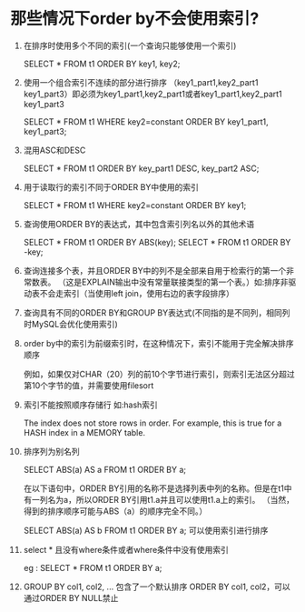# 那些情况下order by不会使用索引?

1. 在排序时使用多个不同的索引(一个查询只能够使用一个索引)

	SELECT * FROM t1 ORDER BY key1, key2;

2. 使用一个组合索引不连续的部分进行排序  （key1_part1,key2_part1 key1_part3）即必须为key1_part1,key2_part1或者key1_part1,key2_part1 key1_part3

	SELECT * FROM t1 WHERE key2=constant ORDER BY key1_part1, key1_part3;

3. 混用ASC和DESC 

	SELECT * FROM t1 ORDER BY key_part1 DESC, key_part2 ASC;

4. 用于读取行的索引不同于ORDER BY中使用的索引

	SELECT * FROM t1 WHERE key2=constant ORDER BY key1;

5. 查询使用ORDER BY的表达式，其中包含索引列名以外的其他术语

	SELECT * FROM t1 ORDER BY ABS(key);
	SELECT * FROM t1 ORDER BY -key;

6. 查询连接多个表，并且ORDER BY中的列不是全部来自用于检索行的第一个非常数表。 （这是EXPLAIN输出中没有常量联接类型的第一个表。）如:排序非驱动表不会走索引（当使用left join，使用右边的表字段排序）

7. 查询具有不同的ORDER BY和GROUP BY表达式(不同指的是不同列，相同列时MySQL会优化使用索引)

8. order by中的索引为前缀索引时，在这种情况下，索引不能用于完全解决排序顺序

	例如，如果仅对CHAR（20）列的前10个字节进行索引，则索引无法区分超过第10个字节的值，并需要使用filesort

9. 索引不能按照顺序存储行 如:hash索引

	The index does not store rows in order. For example, this is true for a HASH index in a MEMORY table.

10. 排序列为别名列

	SELECT ABS(a) AS a FROM t1 ORDER BY a;

	在以下语句中，ORDER BY引用的名称不是选择列表中列的名称。但是在t1中有一列名为a，所以ORDER BY引用t1.a并且可以使用t1.a上的索引。 （当然，得到的排序顺序可能与ABS（a）的顺序完全不同。）

	SELECT ABS(a) AS b FROM t1 ORDER BY a; 可以使用索引进行排序

11. select * 且没有where条件或者where条件中没有使用索引

    eg : SELECT * FROM t1 ORDER BY a;


11. GROUP BY col1, col2, ... 包含了一个默认排序 ORDER BY col1, col2，可以通过ORDER BY NULL禁止